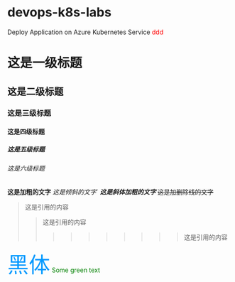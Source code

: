 # devops-k8s-labs
Deploy Application on Azure Kubernetes Service
<font color=‘FF0000’>ddd</font>
# 这是一级标题
## 这是二级标题
### 这是三级标题
#### 这是四级标题
##### 这是五级标题
###### 这是六级标题

**这是加粗的文字**
*这是倾斜的文字*`
***这是斜体加粗的文字***
~~这是加删除线的文字~~

>这是引用的内容
>>这是引用的内容
>>>>>>>>>>这是引用的内容

<font color=#0099ff size=12 face="黑体">黑体</font>
<font color="green"> Some green text </font>
